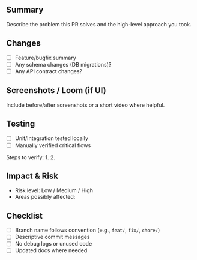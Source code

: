 ## Summary

Describe the problem this PR solves and the high-level approach you took.

## Changes

- [ ] Feature/bugfix summary
- [ ] Any schema changes (DB migrations)?
- [ ] Any API contract changes?

## Screenshots / Loom (if UI)

Include before/after screenshots or a short video where helpful.

## Testing

- [ ] Unit/Integration tested locally
- [ ] Manually verified critical flows

Steps to verify:
1. 
2. 

## Impact & Risk

- Risk level: Low / Medium / High
- Areas possibly affected: 

## Checklist

- [ ] Branch name follows convention (e.g., `feat/`, `fix/`, `chore/`)
- [ ] Descriptive commit messages
- [ ] No debug logs or unused code
- [ ] Updated docs where needed

